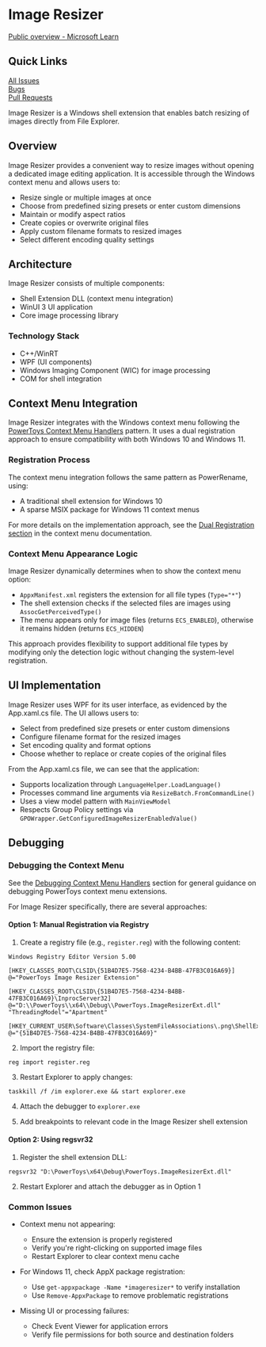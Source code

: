 # Image Resizer

[Public overview - Microsoft Learn](https://learn.microsoft.com/en-us/windows/powertoys/image-resizer)

## Quick Links

[All Issues](https://github.com/microsoft/PowerToys/issues?q=is%3Aopen%20label%3A%22Product-Image%20Resizer%22)<br>
[Bugs](https://github.com/microsoft/PowerToys/issues?q=is%3Aopen%20label%3AIssue-Bug%20label%3A%22Product-Image%20Resizer%22)<br>
[Pull Requests](https://github.com/microsoft/PowerToys/pulls?q=is%3Apr+is%3Aopen+label%3A%22Product-Image+Resizer%22)

Image Resizer is a Windows shell extension that enables batch resizing of images directly from File Explorer.

## Overview

Image Resizer provides a convenient way to resize images without opening a dedicated image editing application. It is accessible through the Windows context menu and allows users to:
- Resize single or multiple images at once
- Choose from predefined sizing presets or enter custom dimensions
- Maintain or modify aspect ratios
- Create copies or overwrite original files
- Apply custom filename formats to resized images
- Select different encoding quality settings

## Architecture

Image Resizer consists of multiple components:
- Shell Extension DLL (context menu integration)
- WinUI 3 UI application
- Core image processing library

### Technology Stack
- C++/WinRT
- WPF (UI components)
- Windows Imaging Component (WIC) for image processing
- COM for shell integration

## Context Menu Integration

Image Resizer integrates with the Windows context menu following the [PowerToys Context Menu Handlers](../common/context-menus.md) pattern. It uses a dual registration approach to ensure compatibility with both Windows 10 and Windows 11.

### Registration Process

The context menu integration follows the same pattern as PowerRename, using:
- A traditional shell extension for Windows 10
- A sparse MSIX package for Windows 11 context menus

For more details on the implementation approach, see the [Dual Registration section](../common/context-menus.md#1-dual-registration-eg-imageresizer-powerrename) in the context menu documentation.

### Context Menu Appearance Logic

Image Resizer dynamically determines when to show the context menu option:
- `AppxManifest.xml` registers the extension for all file types (`Type="*"`)
- The shell extension checks if the selected files are images using `AssocGetPerceivedType()`
- The menu appears only for image files (returns `ECS_ENABLED`), otherwise it remains hidden (returns `ECS_HIDDEN`)

This approach provides flexibility to support additional file types by modifying only the detection logic without changing the system-level registration.

## UI Implementation

Image Resizer uses WPF for its user interface, as evidenced by the App.xaml.cs file. The UI allows users to:
- Select from predefined size presets or enter custom dimensions
- Configure filename format for the resized images
- Set encoding quality and format options
- Choose whether to replace or create copies of the original files

From the App.xaml.cs file, we can see that the application:
- Supports localization through `LanguageHelper.LoadLanguage()`
- Processes command line arguments via `ResizeBatch.FromCommandLine()`
- Uses a view model pattern with `MainViewModel`
- Respects Group Policy settings via `GPOWrapper.GetConfiguredImageResizerEnabledValue()`

## Debugging

### Debugging the Context Menu

See the [Debugging Context Menu Handlers](../common/context-menus.md#debugging-context-menu-handlers) section for general guidance on debugging PowerToys context menu extensions.

For Image Resizer specifically, there are several approaches:

#### Option 1: Manual Registration via Registry

1. Create a registry file (e.g., `register.reg`) with the following content:
```
Windows Registry Editor Version 5.00

[HKEY_CLASSES_ROOT\CLSID\{51B4D7E5-7568-4234-B4BB-47FB3C016A69}]
@="PowerToys Image Resizer Extension"

[HKEY_CLASSES_ROOT\CLSID\{51B4D7E5-7568-4234-B4BB-47FB3C016A69}\InprocServer32]
@="D:\\PowerToys\\x64\\Debug\\PowerToys.ImageResizerExt.dll"
"ThreadingModel"="Apartment"

[HKEY_CURRENT_USER\Software\Classes\SystemFileAssociations\.png\ShellEx\ContextMenuHandlers\ImageResizer]
@="{51B4D7E5-7568-4234-B4BB-47FB3C016A69}"
```

2. Import the registry file:
```
reg import register.reg
```

3. Restart Explorer to apply changes:
```
taskkill /f /im explorer.exe && start explorer.exe
```

4. Attach the debugger to `explorer.exe`

5. Add breakpoints to relevant code in the Image Resizer shell extension

#### Option 2: Using regsvr32

1. Register the shell extension DLL:
```
regsvr32 "D:\PowerToys\x64\Debug\PowerToys.ImageResizerExt.dll"
```

2. Restart Explorer and attach the debugger as in Option 1

### Common Issues

- Context menu not appearing: 
  - Ensure the extension is properly registered
  - Verify you're right-clicking on supported image files
  - Restart Explorer to clear context menu cache
  
- For Windows 11, check AppX package registration:
  - Use `get-appxpackage -Name *imageresizer*` to verify installation
  - Use `Remove-AppxPackage` to remove problematic registrations

- Missing UI or processing failures:
  - Check Event Viewer for application errors
  - Verify file permissions for both source and destination folders
